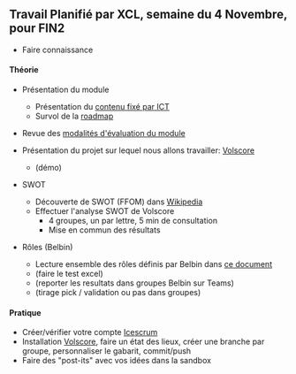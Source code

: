## Travail Planifié par XCL, semaine du 4 Novembre, pour FIN2

- Faire connaissance

#### Théorie

- Présentation du module
  - Présentation du [contenu fixé par ICT](https://www.modulbaukasten.ch/module/306/4/fr-FR?title=R%C3%A9aliser-de-petits-projets-dans-son-propre-environnement-professionnel)
  - Survol de la [roadmap](https://roadmap.sh/r/embed?id=6720fbbf31d65c235d7a07df)

- Revue des [modalités d'évaluation du module](../Evaluation/DEP.md)

- Présentation du projet sur lequel nous allons travailler: [Volscore](https://github.com/XCarrel/Volscore)
  - (démo)

- SWOT
  - Découverte de SWOT (FFOM) dans [Wikipedia](https://fr.wikipedia.org/wiki/SWOT_(m%C3%A9thode_d%27analyse))
  - Effectuer l'analyse SWOT de Volscore
    - 4 groupes, un par lettre, 5 min de consultation
    - Mise en commun des résultats

- Rôles (Belbin)
  - Lecture ensemble des rôles définis par Belbin dans [ce document](../Matériel/E-306-XCL01-RolesDansUnGroupe.docx)
  - (faire le test excel)
  - (reporter les resultats dans groupes Belbin sur Teams)
  - (tirage pick / validation ou pas dans groupes)

#### Pratique

- Créer/vérifier votre compte [Icescrum](https://etml.icescrum.com/)
- Installation [Volscore](https://github.com/ETML-INF/Volscore), faire un état des lieux, créer une branche par groupe, personnaliser le gabarit, commit/push
- Faire des "post-its" avec vos idées dans la sandbox